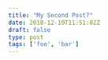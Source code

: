 ```yaml
---
title: "My Second Post7"
date: 2018-12-10T11:51:02Z
draft: false
type: post
tags: ['foo', 'bar']
---
```


